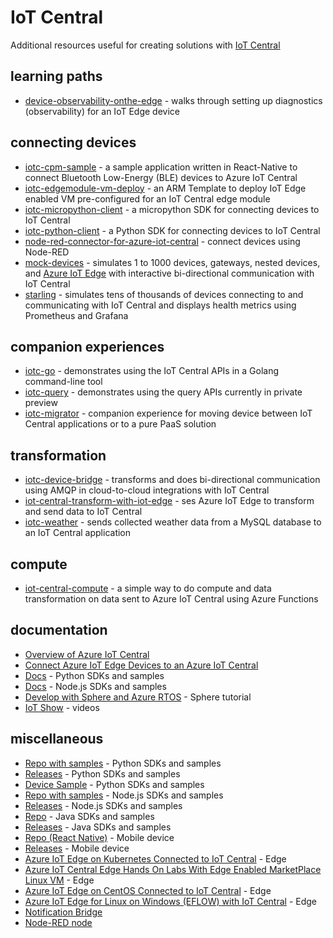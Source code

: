 # IoT Central
Additional resources useful for creating solutions with [IoT Central](https://aka.ms/iotcentral)

## learning paths
- [device-observability-onthe-edge](https://github.com/iot-for-all/Device-Observability-onthe-Edge) - walks through setting up diagnostics (observability) for an IoT Edge device

## connecting devices
- [iotc-cpm-sample](https://github.com/iot-for-all/iotc-cpm-sample) - a sample application written in React-Native to connect Bluetooth Low-Energy (BLE) devices to Azure IoT Central
- [iotc-edgemodule-vm-deploy](https://github.com/iot-for-all/iotc-edgemodule-vm-deploy) - an ARM Template to deploy IoT Edge enabled VM pre-configured for an IoT Central edge module
- [iotc-micropython-client](https://github.com/iot-for-all/iotc-micropython-client) - a micropython SDK for connecting devices to IoT Central
- [iotc-python-client](https://github.com/iot-for-all/iotc-python-client) - a Python SDK for connecting devices to IoT Central
- [node-red-connector-for-azure-iot-central](https://techcommunity.microsoft.com/t5/azure-iot/node-red-connector-for-azure-iot-central/m-p/1605502) - connect devices using Node-RED
- [mock-devices](https://github.com/codetunez/mock-devices) - simulates 1 to 1000 devices, gateways, nested devices, and [Azure IoT Edge](https://github.com/Azure/iotedge) with interactive bi-directional communication with IoT Central
- [starling](https://github.com/iot-for-all/starling) - simulates tens of thousands of devices connecting to and communicating with IoT Central and displays health metrics using Prometheus and Grafana

## companion experiences
- [iotc-go](https://github.com/iot-for-all/iotc-go) - demonstrates using the IoT Central APIs in a Golang command-line tool
- [iotc-query](https://github.com/iot-for-all/iotc-query) - demonstrates using the query APIs currently in private preview
- [iotc-migrator](https://github.com/iot-for-all/iotc-migrator) - companion experience for moving device between IoT Central applications or to a pure PaaS solution

## transformation
- [iotc-device-bridge](https://github.com/iot-for-all/iotc-device-bridge) - transforms and does bi-directional communication using AMQP in cloud-to-cloud integrations with IoT Central
- [iot-central-transform-with-iot-edge](https://github.com/iot-for-all/iot-central-transform-with-iot-edge) - ses Azure IoT Edge to transform and send data to IoT Central
- [iotc-weather](https://github.com/iot-for-all/iotc-weather) - sends collected weather data from a MySQL database to an IoT Central application

## compute
- [iot-central-compute](https://github.com/iot-for-all/iot-central-compute) - a simple way to do compute and data transformation on data sent to Azure IoT Central using Azure Functions

## documentation
- [Overview of Azure IoT Central](https://docs.microsoft.com/en-us/azure/iot-central/core/overview-iot-central)
- [Connect Azure IoT Edge Devices to an Azure IoT Central](https://docs.microsoft.com/en-us/azure/iot-central/core/concepts-iot-edge)
- [Docs](https://docs.microsoft.com/en-us/azure/iot-central/core/tutorial-connect-device-python) - Python SDKs and samples
- [Docs](https://docs.microsoft.com/en-us/azure/iot-central/core/tutorial-connect-device-nodejs) - Node.js SDKs and samples
- [Develop with Sphere and Azure RTOS](https://docs.microsoft.com/en-us/learn/modules/develop-secure-iot-solutions-azure-sphere-iot-central/) - Sphere tutorial
- [IoT Show](https://aka.ms/iotshow) - videos


## miscellaneous
- [Repo with samples](https://github.com/iot-for-all/iotc-python-client) - Python SDKs and samples
- [Releases](https://pypi.org/project/iotc/) - Python SDKs and samples
- [Device Sample](https://github.com/iot-for-all/Iot_Central_Python_Sample) - Python SDKs and samples
- [Repo with samples](https://github.com/lucadruda/iotc-nodejs-device-client) - Node.js SDKs and samples
- [Releases](https://www.npmjs.com/package/azure-iotcentral-device-client) - Node.js SDKs and samples
- [Repo](https://github.com/lucadruda/iotc-java-device-client) - Java SDKs and samples
- [Releases](https://search.maven.org/artifact/com.github.lucadruda/iotc-java-device-client) - Java SDKs and samples
- [Repo (React Native)](https://github.com/lucadruda/iotc-react-native-device-client) - Mobile device
- [Releases](https://www.npmjs.com/package/react-native-azure-iotcentral-client) - Mobile device
- [Azure IoT Edge on Kubernetes Connected to IoT Central](https://microsoft.github.io/iotedge-k8s-doc/examples/iotcentraltutorial.html) - Edge
- [Azure IoT Central Edge Hands On Labs With Edge Enabled MarketPlace Linux VM](https://github.com/rangv/azureiotcentraledgelinux) - Edge
- [Azure IoT Edge on CentOS Connected to IoT Central](https://rangv.github.io/azureiotedgewithcentralcentos/) - Edge
- [Azure IoT Edge for Linux on Windows (EFLOW) with IoT Central](https://github.com/rangv/AzureIoTCentralEFlow) - Edge
- [Notification Bridge](https://github.com/lucadruda/iotc-notification-bridge)
- [Node-RED node](https://flows.nodered.org/node/node-red-contrib-azure-iot-device)
